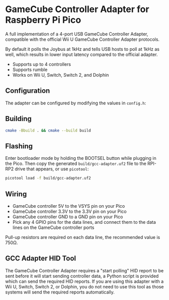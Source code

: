 # GameCube Controller Adapter for Raspberry Pi Pico

A full implementation of a 4-port USB GameCube Controller Adapter, compatible with the official Wii U GameCube Controller Adapter protocols.

By default it polls the Joybus at 1kHz and tells USB hosts to poll at 1kHz as well, which results in lower input latency compared to the official adapter.

- Supports up to 4 controllers
- Supports rumble
- Works on Wii U, Switch, Switch 2, and Dolphin

## Configuration

The adapter can be configured by modifying the values in `config.h`:

## Building

```bash
cmake -Bbuild . && cmake --build build
```

## Flashing

Enter bootloader mode by holding the BOOTSEL button while plugging in the Pico. Then copy the generated `build/gcc-adapter.uf2` file to the RPI-RP2 drive that appears, or use `picotool`:

```bash
picotool load -f build/gcc-adapter.uf2
```

## Wiring

- GameCube controller 5V to the VSYS pin on your Pico
- GameCube controller 3.3V to the 3.3V pin on your Pico
- GameCube controller GND to a GND pin on your Pico
- Pick any 4 GPIO pins for the data lines, and connect them to the data lines on the GameCube controller ports

Pull-up resistors are required on each data line, the recommended value is 750Ω.

## GCC Adapter HID Tool

The GameCube Controller Adapter requires a "start polling" HID report to be sent before it will start sending controller data, a Python script is provided which can send the required HID reports. If you are using this adapter with a Wii U, Switch, Switch 2, or Dolphin, you do not need to use this tool as those systems will send the required reports automatically.
